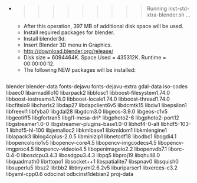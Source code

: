 * >>>>>>>>> Running inst-std-xtra-blender.sh ...
  * After this operation, 397 MB of additional disk space will be used.
  * Install required packages for blender.
  * Install blender3d.
  * Insert Blender 3D menu in Graphics.
  * http://download.blender.org/release/
  * Disk size = 6094464K. Space Used = 435312K. Runtime = 00:00:00:12.
  * The following NEW packages will be installed:
  ```bash
blender blender-data fonts-dejavu fonts-dejavu-extra gdal-data
iso-codes libaec0 libarmadillo10 libarpack2 libblosc1
libboost-filesystem1.74.0 libboost-iostreams1.74.0 libboost-locale1.74.0 libboost-thread1.74.0 libcfitsio9
libcharls2 libdap27 libdapclient6v5 libdcmtk15 libdw1
libepsilon1 libfreexl1 libfyba0 libgdal28 libgdcm3.0
libgeos-3.9.0 libgeos-c1v5 libgeotiff5 libgfortran5 libgl1-mesa-dri*
libgphoto2-6 libgphoto2-port12 libgstreamer1.0-0 libgstreamer-plugins-base1.0-0 libhdf4-0-alt
libhdf5-103-1 libhdf5-hl-100 libjemalloc2 libkmlbase1 libkmldom1
libkmlengine1 liblapack3 liblog4cplus-2.0.5 libminizip1 libnetcdf18
libodbc1 libogdi4.1 libopencolorio1v5 libopencv-core4.5 libopencv-imgcodecs4.5
libopencv-imgproc4.5 libopencv-videoio4.5 libopenimageio2.2 libopenvdb7.1 liborc-0.4-0
libosdcpu3.4.3 libosdgpu3.4.3 libpq5 libproj19 libqhull8.0
libquadmath0 librttopo1 libsocket++1 libspatialite7 libspnav0
libsquish0 libsuperlu5 libsz2 libtbb2 libtinyxml2.6.2v5
liburiparser1 libxerces-c3.2 libyaml-cpp0.6 odbcinst odbcinst1debian2
proj-data
  ```
